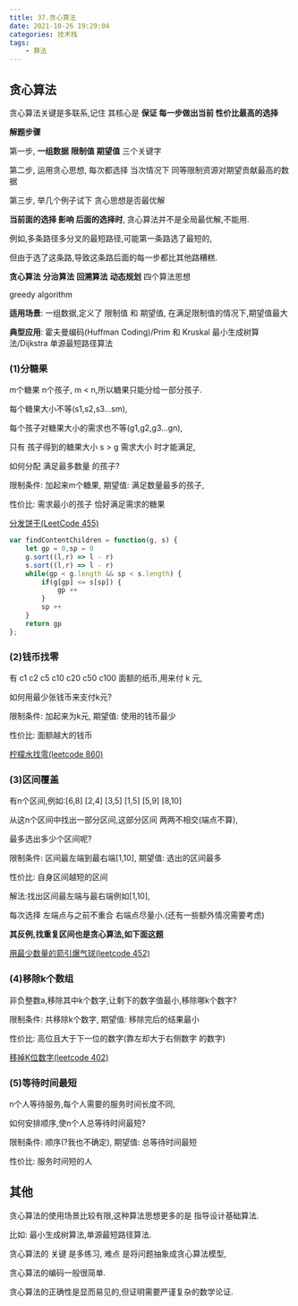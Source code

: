 ```yaml
---
title: 37.贪心算法
date: 2021-10-26 19:29:04
categories: 技术栈
tags: 
    - 算法
---
```


## 贪心算法

贪心算法关键是多联系,记住 其核心是 __保证 每一步做出当前 性价比最高的选择__

__解题步骤__

第一步, __一组数据__ __限制值__ __期望值__ 三个关键字

第二步, 运用贪心思想, 每次都选择 当次情况下 同等限制资源对期望贡献最高的数据

第三步, 举几个例子试下 贪心思想是否最优解

__当前面的选择 影响 后面的选择时__, 贪心算法并不是全局最优解,不能用.

例如,多条路径多分叉的最短路径,可能第一条路选了最短的,

但由于选了这条路,导致这条路后面的每一步都比其他路糟糕.


__贪心算法__ __分治算法__ __回溯算法__ __动态规划__ 四个算法思想

greedy algorithm

__适用场景__: 一组数据,定义了 限制值 和 期望值, 在满足限制值的情况下,期望值最大

__典型应用__: 霍夫曼编码(Huffman Coding)/Prim 和 Kruskal 最小生成树算法/Dijkstra 单源最短路径算法























### (1)分糖果

m个糖果 n个孩子, m < n,所以糖果只能分给一部分孩子.

每个糖果大小不等(s1,s2,s3...sm),

每个孩子对糖果大小的需求也不等(g1,g2,g3...gn),

只有 孩子得到的糖果大小 s > g 需求大小 时才能满足,

如何分配 满足最多数量 的孩子? 


限制条件: 加起来m个糖果, 期望值: 满足数量最多的孩子,

性价比: 需求最小的孩子 恰好满足需求的糖果

[分发饼干(LeetCode 455)](https://leetcode-cn.com/problems/assign-cookies/)

```js
var findContentChildren = function(g, s) {
    let gp = 0,sp = 0
    g.sort((l,r) => l - r)
    s.sort((l,r) => l - r)
    while(gp < g.length && sp < s.length) {
        if(g[gp] <= s[sp]) {
            gp ++
        }
        sp ++
    }
    return gp
};
```

### (2)钱币找零

有 c1 c2 c5 c10 c20 c50 c100 面额的纸币,用来付 k 元,

如何用最少张钱币来支付k元?


限制条件: 加起来为k元, 期望值: 使用的钱币最少

性价比: 面额越大的钱币

[柠檬水找零(leetcode 860)](https://leetcode-cn.com/problems/lemonade-change/)

### (3)区间覆盖

有n个区间,例如:[6,8] [2,4] [3,5] [1,5] [5,9] [8,10]

从这n个区间中找出一部分区间,这部分区间 两两不相交(端点不算),

最多选出多少个区间呢?


限制条件: 区间最左端到最右端[1,10], 期望值: 选出的区间最多

性价比: 自身区间越短的区间

解法:找出区间最左端与最右端例如[1,10],

每次选择 左端点与之前不重合 右端点尽量小.(还有一些额外情况需要考虑)

__其反例,找重复区间也是贪心算法,如下面这题__

[用最少数量的箭引爆气球(leetcode 452)](https://leetcode-cn.com/problems/minimum-number-of-arrows-to-burst-balloons/)

### (4)移除k个数组

非负整数a,移除其中k个数字,让剩下的数字值最小,移除哪k个数字?


限制条件: 共移除k个数字, 期望值: 移除完后的结果最小

性价比: 高位且大于下一位的数字(靠左却大于右侧数字 的数字)

[移掉K位数字(leetcode 402)](https://www.algomooc.com/algocamp2)

### (5)等待时间最短

n个人等待服务,每个人需要的服务时间长度不同,

如何安排顺序,使n个人总等待时间最短?


限制条件: 顺序(?我也不确定), 期望值: 总等待时间最短

性价比: 服务时间短的人

## 其他

贪心算法的使用场景比较有限,这种算法思想更多的是 指导设计基础算法.

比如: 最小生成树算法,单源最短路径算法.

贪心算法的 关键 是多练习, 难点 是将问题抽象成贪心算法模型,

贪心算法的编码一般很简单.

贪心算法的正确性是显而易见的,但证明需要严谨复杂的数学论证.
